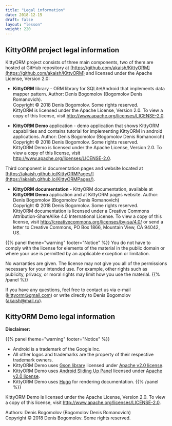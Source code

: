 ```yaml
---
title: "Legal information"
date: 2018-12-15
draft: false
layout: "lesson"
weight: 220
---
```

## KittyORM project legal information
KittyORM project consists of three main components, two of them are hosted at GitHub repository at [https://github.com/akaish/KittyORM](https://github.com/akaish/KittyORM) and licensed under the Apache License, Version 2.0:

 * **KittyORM** library - ORM library for SQLite\Android that implements data mapper pattern. Author: Denis Bogomolov (Bogomolov Denis Romanovich).  
   Copyright © 2018 Denis Bogomolov. Some rights reserved.  
   KittyORM is licensed under the Apache License, Version 2.0. To view a copy of this license, visit http://www.apache.org/licenses/LICENSE-2.0.  

 * **KittyORM Demo** application - demo application that shows KittyORM capabilities and contains tutorial for implementing KittyORM in android applications. Author: Denis Bogomolov (Bogomolov Denis Romanovich)
  Copyright © 2018 Denis Bogomolov. Some rights reserved.  
  KittyORM Demo is licensed under the Apache License, Version 2.0. To view a copy of this license, visit http://www.apache.org/licenses/LICENSE-2.0.

Third component is documentation pages and website located at [https://akaish.github.io/KittyORMPages/](https://akaish.github.io/KittyORMPages/).

 * **KittyORM documentation** - KittyORM documentation, available at **KittyORM Demo** application and at KittyORM pages website. Author: Denis Bogomolov (Bogomolov Denis Romanovich)  
  Copyright © 2018 Denis Bogomolov. Some rights reserved.  
  KittyORM documentation is licensed under a Creative Commons Attribution-ShareAlike 4.0 International License. To view a copy of this license, visit http://creativecommons.org/licenses/by-sa/4.0/ or send a letter to Creative Commons, PO Box 1866, Mountain View, CA 94042, US.


{{% panel theme="warning" footer="Notice" %}}
You do not have to comply with the license for elements of the material in the public domain or where your use is permitted by an applicable exception or limitation. 

No warranties are given. The license may not give you all of the permissions necessary for your intended use. For example, other rights such as publicity, privacy, or moral rights may limit how you use the material.
{{% /panel %}}

If you have any questions, feel free to contact us via e-mail (<kittyorm@gmail.com>) or write directly to Denis Bogomolov (<akaish@mail.ru>).
## KittyORM Demo legal information
**Disclaimer:**

{{% panel theme="warning" footer="Notice" %}}
 * Android is a trademark of the Google Inc. 
 * All other logos and trademarks are the property of their respective trademark owners.
 * KittyORM Demo uses [Gson library](https://github.com/google/gson)  licensed under [Apache v2.0 license](http://www.apache.org/licenses/LICENSE-2.0).
 * KittyORM Demo uses [Android Sliding Up Panel](https://github.com/umano/AndroidSlidingUpPanel)  licensed under [Apache v2.0 license](http://www.apache.org/licenses/LICENSE-2.0).
 * KittyORM Demo uses [Hugo](https://gohugo.io)  for rendering documentation.
{{% /panel %}}


KittyORM Demo is licensed under the Apache License, Version 2.0. To view a copy of this license, visit http://www.apache.org/licenses/LICENSE-2.0.

Authors: Denis Bogomolov (Bogomolov Denis Romanovich)  
Copyright © 2018 Denis Bogomolov. Some rights reserved.  
